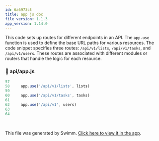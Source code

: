 ```yaml
---
id: 6a6973ct
title: app js doc
file_version: 1.1.3
app_version: 1.14.0
---
```


This code sets up routes for different endpoints in an API. The `app.use` function is used to define the base URL paths for various resources. The code snippet specifies three routes: `/api/v1/lists`, `/api/v1/tasks`, and `/api/v1/users`. These routes are associated with different modules or routers that handle the logic for each resource.
<!-- NOTE-swimm-snippet: the lines below link your snippet to Swimm -->
### 📄 api/app.js
```javascript
57     
58     app.use('/api/v1/lists', lists)
59     
60     app.use('/api/v1/tasks', tasks)
61     
62     app.use('/api/v1', users)
63     
64     
```

<br/>

This file was generated by Swimm. [Click here to view it in the app](https://app.swimm.io/repos/Z2l0aHViJTNBJTNBbWVybi10YXNrLW1hbmFnZXIlM0ElM0F5YXNoYWJlbGtpbg==/docs/6a6973ct).

